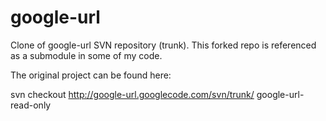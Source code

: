 google-url
==========

Clone of google-url SVN repository (trunk).  This forked repo is referenced as a submodule in some of my code.

The original project can be found here:

   svn checkout http://google-url.googlecode.com/svn/trunk/ google-url-read-only



